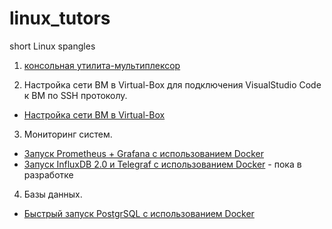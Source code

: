 # linux_tutors
short Linux spangles

1. [консольная утилита-мультиплексор](/tmux.md)

2. Настройка сети ВМ в Virtual-Box для подключения VisualStudio Code к ВМ по SSH протоколу.

- [Настройка сети ВМ в Virtual-Box](/virtual-box-settings.md)

3. Мониторинг систем.

- [Запуск Prometheus + Grafana с использованием Docker](/prometheus.md)
- [Запуск InfluxDB 2.0 и Telegraf с использованием Docker](/influxdb-telegraf-docker.md) - пока в разработке

4. Базы данных.

- [Быстрый запуск PostgrSQL с использованием Docker](/postgresql-docker-compose.md)
